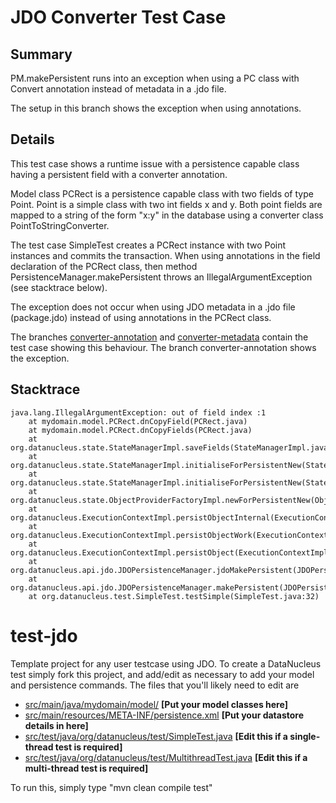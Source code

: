 # JDO Converter Test Case

## Summary
PM.makePersistent runs into an exception when using a PC class with Convert annotation instead of metadata in a .jdo file.

The setup in this branch shows the exception when using annotations.

## Details

This test case shows a runtime issue with a persistence capable class having a persistent field with a converter annotation.

Model class PCRect is a persistence capable class with two fields of type Point. Point is a simple class with two int fields x and y. Both point fields are mapped to a string of the form "x:y" in the database using a converter class PointToStringConverter.

The test case SimpleTest creates a PCRect instance with two Point instances and commits the transaction. 
When using annotations in the field declaration of the PCRect class, then method PersistenceManager.makePersistent throws an  IllegalArgumentException (see stacktrace below). 

The exception does not occur when using JDO metadata in a .jdo file (package.jdo) instead of using annotations in the PCRect class.

The branches [converter-annotation](https://github.com/mboapache/test-jdo/tree/converter-annotation) and [converter-metadata](https://github.com/mboapache/test-jdo/tree/converter-metadata) contain the test case showing this behaviour. The branch converter-annotation shows the exception.

## Stacktrace

```  
java.lang.IllegalArgumentException: out of field index :1 
    at mydomain.model.PCRect.dnCopyField(PCRect.java)
    at mydomain.model.PCRect.dnCopyFields(PCRect.java)
    at org.datanucleus.state.StateManagerImpl.saveFields(StateManagerImpl.java:5862)
    at org.datanucleus.state.StateManagerImpl.initialiseForPersistentNew(StateManagerImpl.java:495)
    at org.datanucleus.state.StateManagerImpl.initialiseForPersistentNew(StateManagerImpl.java:126)
    at org.datanucleus.state.ObjectProviderFactoryImpl.newForPersistentNew(ObjectProviderFactoryImpl.java:205)
    at org.datanucleus.ExecutionContextImpl.persistObjectInternal(ExecutionContextImpl.java:2025)
    at org.datanucleus.ExecutionContextImpl.persistObjectWork(ExecutionContextImpl.java:1869)
    at org.datanucleus.ExecutionContextImpl.persistObject(ExecutionContextImpl.java:1724)
    at org.datanucleus.api.jdo.JDOPersistenceManager.jdoMakePersistent(JDOPersistenceManager.java:715)
    at org.datanucleus.api.jdo.JDOPersistenceManager.makePersistent(JDOPersistenceManager.java:740)
    at org.datanucleus.test.SimpleTest.testSimple(SimpleTest.java:32)
```

# test-jdo

Template project for any user testcase using JDO.
To create a DataNucleus test simply fork this project, and add/edit as 
necessary to add your model and persistence commands. The files that you'll likely need to edit are

* <a href="https://github.com/datanucleus/test-jdo/tree/master/src/main/java/mydomain/model">src/main/java/mydomain/model/</a>   **[Put your model classes here]**
* <a href="https://github.com/datanucleus/test-jdo/blob/master/src/main/resources/META-INF/persistence.xml">src/main/resources/META-INF/persistence.xml</a>   **[Put your datastore details in here]**
* <a href="https://github.com/datanucleus/test-jdo/blob/master/src/test/java/org/datanucleus/test/SimpleTest.java">src/test/java/org/datanucleus/test/SimpleTest.java</a>   **[Edit this if a single-thread test is required]**
* <a href="https://github.com/datanucleus/test-jdo/blob/master/src/test/java/org/datanucleus/test/MultithreadTest.java">src/test/java/org/datanucleus/test/MultithreadTest.java</a>   **[Edit this if a multi-thread test is required]**

To run this, simply type "mvn clean compile test"
